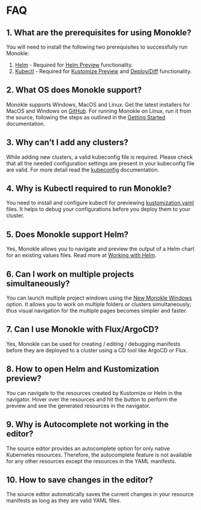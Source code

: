 # FAQ

## **1. What are the prerequisites for using Monokle?**

You will need to install the following two prerequisites to successfully run Monokle:

1. [Helm](https://helm.sh/docs/intro/install/) - Required for [Helm Preview](./helm.md#helm-preview) functionality.
2. [Kubectl](https://kubernetes.io/docs/tasks/tools/) - Required for [Kustomize Preview](./kustomize.md#kustomize-preview) and [Deploy/Diff](./apply-and-diff.md) functionality.

## **2. What OS does Monokle support?**

Monokle supports Windows, MacOS and Linux. Get the latest installers for MacOS and Windows on [GitHub](https://github.com/kubeshop/monokle). For running Monokle on
Linux, run it from the source, following the steps as outlined in the [Getting Started](./getting-started.md)
documentation.

## **3. Why can’t I add any clusters?**

While adding new clusters, a valid kubeconfig file is required. Please check that all the needed configuration settings
are present in your kubeconfig file are valid. For more detail
read the [kubeconfig](https://kubernetes.io/docs/concepts/configuration/organize-cluster-access-kubeconfig/) documentation.

## **4. Why is Kubectl required to run Monokle?**

You need to install and configure kubectl for previewing [kustomization.yaml](./kustomize.md) files. It helps to debug
your configurations before you deploy them to your cluster.

## **5. Does Monokle support Helm?**

Yes, Monokle allows you to navigate and preview the output of a Helm chart for an existing values files. Read more at
[Working with Helm](./helm.md).

## **6. Can I work on multiple projects simultaneously?**

You can launch multiple project windows using the [New Monokle Windows](../overview/#multiple-windows) option. It allows
you to work on multiple folders or clusters simultaneously; thus visual navigation for the multiple pages becomes simpler
and faster.

## **7. Can I use Monokle with Flux/ArgoCD?**

Yes, Monokle can be used for creating / editing / debugging manifests before they are deployed to a cluster using a CD tool
like ArgoCD or Flux.

## **8. How to open Helm and Kustomization preview?**

You can navigate to the resources created by Kustomize or Helm in the navigator. Hover over the resources and hit the
 button to perform the preview and see the generated resources in the navigator.

## **9. Why is Autocomplete not working in the editor?**

The source editor provides an autocomplete option for only native Kubernetes resources. Therefore, the autocomplete feature is not available for any other resources except the resources in the YAML manifests.

## **10. How to save changes in the editor?**

The source editor automatically saves the current changes in your resource manifests as long as they are valid YAML files.
